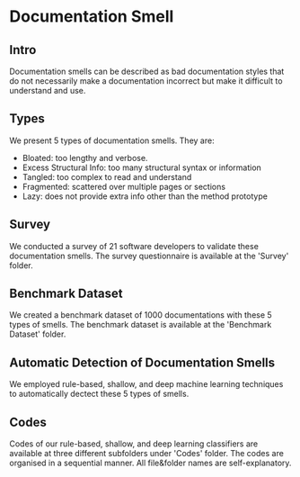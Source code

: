 # Documentation Smell

## Intro
Documentation smells can be described as bad documentation styles that do not necessarily make a documentation incorrect but make it difficult to understand and use.


## Types
We present 5 types of documentation smells. They are:
* Bloated: too lengthy and verbose.
* Excess Structural Info: too many structural syntax or information
* Tangled: too complex to read and understand
* Fragmented: scattered over multiple pages or sections
* Lazy: does not provide extra info other than the method prototype


## Survey
We conducted a survey of 21 software developers to validate these documentation smells. The survey questionnaire is available at the 'Survey' folder. 


## Benchmark Dataset
We created a benchmark dataset of 1000 documentations with these 5 types of smells. The benchmark dataset is available at the 'Benchmark Dataset' folder.


## Automatic Detection of Documentation Smells
We employed rule-based, shallow, and deep machine learning techniques to automatically dectect these 5 types of smells.

## Codes
Codes of our rule-based, shallow, and deep learning classifiers are available at three different subfolders under 'Codes' folder. The codes are organised in a sequential manner. All file&folder names are self-explanatory.

